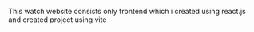 This watch website consists only frontend which i created using react.js and created project using vite
